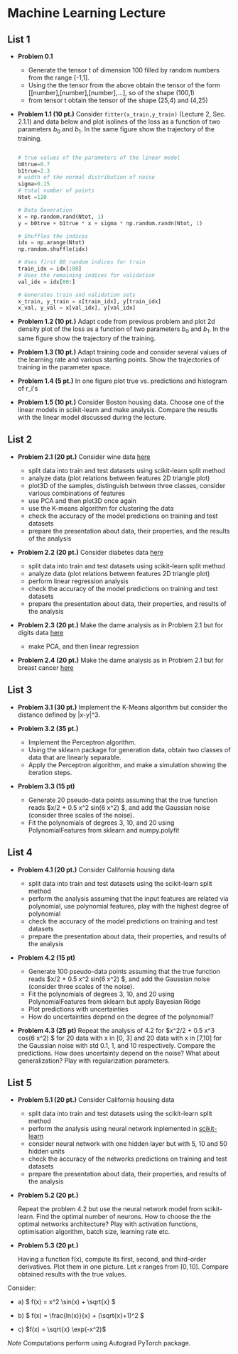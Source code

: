 # Machine Learning Lecture


## List 1

* **Problem 0.1**
  - Generate the tensor t of dimension $100$ filled by random numbers from the range [-1,1].
  - Using the the tensor from the above obtain the tensor of the form [[number],[number],[number],...], so of the shape (100,1)
  - from tensor t obtain the tensor of the shape (25,4) and (4,25)


* __Problem 1.1 (10 pt.)__
  Consider `fitter(x_train,y_train)` (Lecture 2, Sec. 2.1.1) and data below and plot isolines of the loss as a function of two parameters $b_0$ and $b_1$. In the same figure show the trajectory of the training.

  ``` Python

  # true values of the parameters of the linear model
  b0true=0.7
  b1true=2.3
  # width of the normal distribution of noise
  sigma=0.15
  # total number of points
  Ntot =120

  # Data Generation
  x = np.random.rand(Ntot, 1)
  y = b0true + b1true * x + sigma * np.random.randn(Ntot, 1)

  # Shuffles the indices
  idx = np.arange(Ntot)
  np.random.shuffle(idx)

  # Uses first 80 random indices for train
  train_idx = idx[:80]
  # Uses the remaining indices for validation
  val_idx = idx[80:]

  # Generates train and validation sets
  x_train, y_train = x[train_idx], y[train_idx]
  x_val, y_val = x[val_idx], y[val_idx]

  ```

* __Problem 1.2 (10 pt.)__
  Adapt code from previous problem and plot 2d density plot of the loss as a function of two parameters $b_0$ and $b_1$. In the same figure show the trajectory of the training.

* __Problem 1.3 (10 pt.)__
Adapt training code and consider several values of the learning rate and various starting points. Show the trajectories of training in the parameter space.

* __Problem 1.4 (5 pt.)__
In one figure plot true vs. predictions and histogram of r_i's

* __Problem 1.5 (10 pt.)__ Consider Boston housing data. Choose one of the linear models in scikit-learn and make analysis. Compare the resutls with the linear model discussed during the lecture.


## List 2

* __Problem 2.1 (20 pt.)__
 Consider wine data [here](https://scikit-learn.org/stable/modules/generated/sklearn.datasets.load_wine.html#sklearn.datasets.load_wine)
   - split data into train and test datasets using scikit-learn split method
   - analyze data (plot relations between features 2D triangle plot)
   - plot3D of the samples, distinguish between three classes, consider various combinations of features
   - use PCA and then plot3D once again
   - use the K-means algorithm for clustering the data
   - check the accuracy of the model predictions on training and test datasets
   - prepare the presentation about data, their properties, and the results of the analysis

 * __Problem 2.2 (20 pt.)__
 Consider diabetes data [here](https://scikit-learn.org/stable/modules/generated/sklearn.datasets.load_diabetes.html#sklearn.datasets.load_diabetes)
   - split data into train and test datasets using scikit-learn split method
   - analyze data (plot relations between features 2D triangle plot)
   - perform linear regression analysis
   - check the accuracy of the model predictions on training and test datasets
   - prepare the presentation about data, their properties, and results of the analysis

* __Problem 2.3 (20 pt.)__
Make the dame analysis as in Problem 2.1 but for digits data [here](https://scikit-learn.org/stable/modules/generated/sklearn.datasets.load_digits.html#sklearn.datasets.load_digits)
   - make PCA, and then linear regression

* __Problem 2.4 (20 pt.)__
Make the dame analysis as in Problem 2.1 but for breast cancer [here](https://scikit-learn.org/stable/modules/generated/sklearn.datasets.load_breast_cancer.html#sklearn.datasets.load_breast_cancer)


## List 3

* __Problem 3.1 (30 pt.)__ 
  Implement the K-Means algorithm but consider the distance defined by |x-y|^3.

* __Problem 3.2 (35 pt.)__ 
  - Implement the Perceptron algorithm.
  - Using the sklearn package for generation data, obtain two classes of data that are linearly separable.
  - Apply the Perceptron algorithm, and make a simulation showing the iteration steps.

* __Problem 3.3 (15 pt)__
  - Generate 20 pseudo-data points assuming that the true function reads $x/2 + 0.5 x^2 sin(6 x^2) $, and add the Gaussian noise (consider three scales of the noise).
  - Fit the polynomials of degrees 3, 10, and 20 using PolynomialFeatures from sklearn and numpy.polyfit 

## List 4

* __Problem 4.1 (20 pt.)__ 
  Consider California housing data
   - split data into train and test datasets using the scikit-learn split method
   - perform the analysis assuming that the input features are related via polynomial, use polynomial features, play with the highest degree of polynomial  
   - check the accuracy of the model predictions on training and test datasets
   - prepare the presentation about data, their properties, and results of the analysis

* __Problem 4.2 (15 pt)__
  - Generate 100 pseudo-data points assuming that the true function reads $x/2 + 0.5 x^2 sin(6 x^2) $, and add the Gaussian noise (consider three scales of the noise).
  - Fit the polynomials of degrees 3, 10, and 20 using PolynomialFeatures from sklearn but apply Bayesian Ridge
  - Plot predictions with uncertainties
  - How do uncertainties depend on the degree of the polynomial? 

* __Problem 4.3 (25 pt)__
  Repeat the analysis of 4.2 for $x^2/2 + 0.5 x^3 cos(6 x^2) $ for 20 data with x in [0, 3] and 20 data with x in [7,10] for the Gaussian noise with std 0.1, 1, and 10 respectively. 
  Compare the predictions.
  How does uncertainty depend on the noise?
  What about generalization? Play with regularization parameters.
  

## List 5

* __Problem 5.1 (20 pt.)__ 
  Consider California housing data
   - split data into train and test datasets using the scikit-learn split method
   - perform the analysis using neural network inplemented in [scikit-learn](https://scikit-learn.org/stable/modules/generated/sklearn.neural_network.MLPRegressor.html#sklearn.neural_network.MLPRegressor)
   - consider neural network with one hidden layer but with 5, 10 and 50 hidden units
   - check the accuracy of the networks predictions on training and test datasets
   - prepare the presentation about data, their properties, and results of the analysis

* __Problem 5.2 (20 pt.)__

  Repeat the problem 4.2 but use the neural network model from scikit-learn. Find the optimal number of neurons. How to choose the the optimal networks architecture?
  Play with activation functions, optimisation algorithm, batch size, learning rate etc.

* __Problem 5.3 (20 pt.)__

  Having a function f(x), compute its first, second, and third-order derivatives. Plot them in one picture. Let $x$ ranges from $[0,10]$. Compare obtained results with the true values. 

Consider:

* a)
  $
  f(x) = x^2 \sin(x) + \sqrt{x}
  $

* b)
  $
  f(x) =  \frac{ln(x)}{x} + (\sqrt{x}+1)^2
  $

* c)
  $f(x) = \sqrt{x} \exp(-x^2)$

*Note* Computations perform using Autograd PyTorch package.


  
